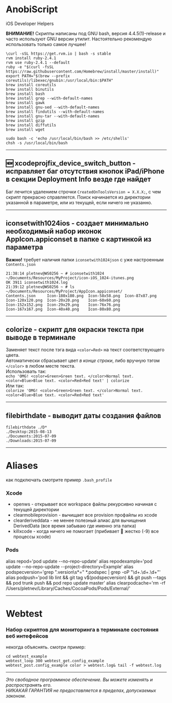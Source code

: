 # AnobiScript
iOS Developer Helpers

**ВНИМАНИЕ!** Скрипты написаны под GNU bash, версия 4.4.5(1)-release и часто используют GNU версии утилит. Настоятельно рекомендую использовать только самое лучшее!

```
\curl -sSL https://get.rvm.io | bash -s stable
rvm install ruby-2.4.1
rvm use ruby-2.4.1 --default
ruby -e "$(curl -fsSL https://raw.githubusercontent.com/Homebrew/install/master/install)"
export PATH="$(brew --prefix coreutils)/libexec/gnubin:/usr/local/bin:$PATH"
brew install coreutils
brew install binutils
brew install bash
brew install grep --with-default-names
brew install gawk
brew install gnu-sed --with-default-names
brew install findutils --with-default-names
brew install gnu-tar --with-default-names
brew install gzip
brew install diffutils
brew install wget

sudo bash -c 'echo /usr/local/bin/bash >> /etc/shells'
chsh -s /usr/local/bin/bash
```
---

## 🆕 xcodeprojfix_device_switch_button - исправляет баг отсутствия кнопок iPad/iPhone в секции Deployment Info везде где найдет
Баг лечится удалением строчки `CreatedOnToolsVersion = X.X.X;`, с чем скрипт прекрасно справляется.
Поиск начинается из директории указанной в параметре, или из текущей, если ничего не указанно.

---

## iconsetwith1024ios - создает минимально необходимый набор иконок AppIcon.appiconset в папке с картинкой из параметра
**Важно!** требует наличия папки `iconsetwith1024json` с уже настроенным `Contents.json`

```
21:38:14 pletnev@WS0256 ~ # iconsetwith1024 ~/Documents/Resources/MyProject/icon-iOS_1024-itunes.png 
OK 3911 iconsetwith1024.log
21:39:12 pletnev@WS0256 ~ # ls ~/Documents/Resources/MyProject/AppIcon.appiconset/
Contents.json     Icon-180x180.png  Icon-58x58.png  Icon-87x87.png
Icon-120x120.png  Icon-20x20.png    Icon-60x60.png
Icon-152x152.png  Icon-29x29.png    Icon-76x76.png
Icon-167x167.png  Icon-40x40.png    Icon-80x80.png
```

---

## colorize - скрипт для окраски текста при выводе в терминале
Заменяет текст после тэга вида `<color=Red>` на текст соответствующего цвета.<br />
Автоматически сбрасывает цвет _в конце строки_, либо вручную тэгом `</color>` в любом месте текста.<br />
Использовать так:<br />
`echo 'OMG! <color=Green>Green text. </color>Normal text. <color=Blue>Blue text. <color=Red>Red text' | colorize`<br />
Или так:<br />
`colorize 'OMG! <color=Green>Green text. </color>Normal text. <color=Blue>Blue text. <color=Red>Red text'`<br />

---

## filebirthdate - выводит даты создания файлов
```
filebirthdate ./D*
./Desktop:2015-08-13
./Documents:2015-07-09
./Downloads:2015-07-09
```

---

# Aliases
как подключать смотрите пример `.bash_profile`
### Xcode
- openws - открывает все workspace файлы рекурсивно начиная с текущей директории
- clearmobileprovision - вычищает все provision профайлы из xcode
- clearderiveddata - не менее полезный алиас для вычищения DerivedData (все время забываю где именно эта папка)
- killxcode - когда ничего не помогает (прибивает :hammer: жестко (-9) все процессы xcode)

### Pods
alias repod='pod update --no-repo-update'
alias repodexample='pod update --no-repo-update --project-directory=Example'
alias podspecversion='grep ".version\s*=" *.podspec | grep -oP "\d+\.\d+\.\d+"'
alias podpush='pod lib lint && git tag v$(podspecversion) && git push --tags && pod trunk push && pod repo update master'
alias clearpodcache='rm -rf /Users/pletnev/Library/Caches/CocoaPods/Pods/External/'

---

# Webtest
### Набор скриптов для мониторинга в терминале состояния веб интефейсов
некогда объяснять. смотри пример:
```
cd webtest_example
webtest_loop 300 webtest_get.config_example webtest_post.config_example color > webtest.log& tail -f webtest.log
```

---

*Это свободное программное обеспечение. Вы можете изменять и распространять его.<br />
НИКАКАЯ ГАРАНТИЯ не предоставляется в пределах, допускаемых законом.*
